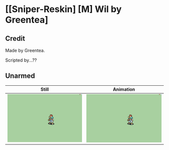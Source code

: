 # [\[Sniper-Reskin\] \[M\] Wil by Greentea]

## Credit

Made by Greentea.

Scripted by...??

## Unarmed

| Still | Animation |
| :---: | :-------: |
| ![Unarmed still](./Unarmed_000.png) | ![Unarmed animation](./Unarmed.gif) |
